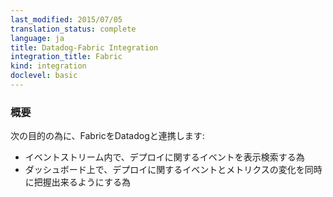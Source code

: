 ```yaml
---
last_modified: 2015/07/05
translation_status: complete
language: ja
title: Datadog-Fabric Integration
integration_title: Fabric
kind: integration
doclevel: basic
---
```


<!-- ### Overview


Connect Fabric to Datadog in order to:

- Capture and search for deploy events in the event stream.
- Correlate deploy events with metric changes on dashboards. -->

### 概要


次の目的の為に、FabricをDatadogと連携します:

* イベントストリーム内で、デプロイに関するイベントを表示検索する為
* ダッシュボード上で、デプロイに関するイベントとメトリクスの変化を同時に把握出来るようにする為
